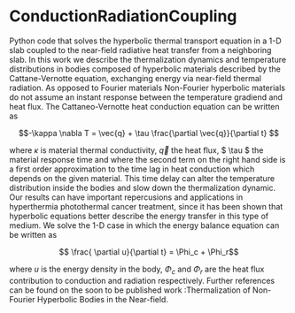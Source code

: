 # ConductionRadiationCoupling
Python code that solves the hyperbolic thermal transport equation in a 1-D slab coupled to the near-field radiative heat transfer from a neighboring slab. In this work we describe the thermalization dynamics and temperature distributions in bodies
composed of hyperbolic materials described by the Cattane-Vernotte equation,  exchanging energy via near-field thermal radiation. As opposed
to Fourier materials Non-Fourier hyperbolic materials do not assume an instant response between
the temperature gradiend and heat flux. The Cattaneo-Vernotte heat conduction equation can be written as

$$-\kappa \nabla  T = \vec{q} + \tau \frac{\partial \vec{q}}{\partial t} $$

where $\kappa$ is material thermal conductivity, $\vec{q}$ the heat flux, $ \tau $ the material response time and where the second term on the right hand side is a first order approximation to the time lag in heat conduction which  depends on the
given material. This time delay can alter the temperature distribution
inside the bodies and slow down the thermalization dynamic. Our results can have important
repercusions and applications in hyperthermia photothermal cancer treatment, since it has been
shown that hyperbolic equations better describe the energy transfer in this type of medium. We solve the 1-D case in which the energy balance
equation can be written as

$$  \frac{ \partial u}{\partial t}  = \Phi_c +  \Phi_r$$

where $u$ is the energy density in the body, $\Phi_c$ and $\Phi_r$ are the heat flux contribution to conduction and radiation respectively. Further references can be found on the soon to be published work :Thermalization of Non-Fourier Hyperbolic Bodies in the
Near-field. 
